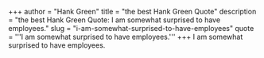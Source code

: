 +++
author = "Hank Green"
title = "the best Hank Green Quote"
description = "the best Hank Green Quote: I am somewhat surprised to have employees."
slug = "i-am-somewhat-surprised-to-have-employees"
quote = '''I am somewhat surprised to have employees.'''
+++
I am somewhat surprised to have employees.
